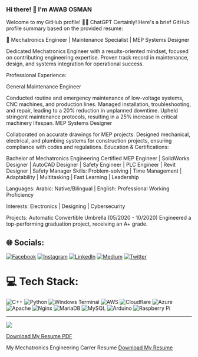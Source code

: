 ### Hi there! 👋 I'm AWAB OSMAN

Welcome to my GitHub profile! 👨‍💻 
ChatGPT
Certainly! Here's a brief GitHub profile summary based on the provided resume:

🔧 Mechatronics Engineer | Maintenance Specialist | MEP Systems Designer

Dedicated Mechatronics Engineer with a results-oriented mindset, focused on contributing engineering expertise. Proven track record in maintenance, design, and systems integration for operational success.

Professional Experience:

General Maintenance Engineer

Conducted routine and emergency maintenance of low-voltage systems, CNC machines, and production lines.
Managed installation, troubleshooting, and repair, leading to a 20% reduction in unplanned downtime.
Upheld stringent maintenance protocols, resulting in a 25% increase in critical machinery lifespan.
MEP Systems Designer

Collaborated on accurate drawings for MEP projects.
Designed mechanical, electrical, and plumbing systems for construction projects, ensuring compliance with codes and regulations.
Education & Certifications:

Bachelor of Mechatronics Engineering
Certified MEP Engineer | SolidWorks Designer | AutoCAD Designer | Safety Engineer | PLC Engineer | Revit Designer | Safety Manager
Skills:
Problem-solving | Time Management | Adaptability | Multitasking | Fast Learning | Leadership

Languages:
Arabic: Native/Bilingual | English: Professional Working Proficiency

Interests:
Electronics | Designing | Cybersecurity

Projects:
Automatic Convertible Umbrella (05/2020 - 10/2020)
Engineered a top-performing graduation project, receiving an A+ grade.
## 🌐 Socials:
[![Facebook](https://img.shields.io/badge/Facebook-%231877F2.svg?logo=Facebook&logoColor=white)](https://facebook.com/awabmohamedelhassan) [![Instagram](https://img.shields.io/badge/Instagram-%23E4405F.svg?logo=Instagram&logoColor=white)](https://instagram.com/awab165) [![LinkedIn](https://img.shields.io/badge/LinkedIn-%230077B5.svg?logo=linkedin&logoColor=white)](https://www.linkedin.com/in/awab-osman-94b503206/) [![Medium](https://img.shields.io/badge/Medium-12100E?logo=medium&logoColor=white)](https://medium.com/@@awabmohamedelhassan) [![Twitter](https://img.shields.io/badge/Twitter-%231DA1F2.svg?logo=Twitter&logoColor=white)](https://twitter.com/@awab128) 

# 💻 Tech Stack:
![C++](https://img.shields.io/badge/c++-%2300599C.svg?style=for-the-badge&logo=c%2B%2B&logoColor=white) ![Python](https://img.shields.io/badge/python-3670A0?style=for-the-badge&logo=python&logoColor=ffdd54) ![Windows Terminal](https://img.shields.io/badge/Windows%20Terminal-%234D4D4D.svg?style=for-the-badge&logo=windows-terminal&logoColor=white) ![AWS](https://img.shields.io/badge/AWS-%23FF9900.svg?style=for-the-badge&logo=amazon-aws&logoColor=white) ![Cloudflare](https://img.shields.io/badge/Cloudflare-F38020?style=for-the-badge&logo=Cloudflare&logoColor=white) ![Azure](https://img.shields.io/badge/azure-%230072C6.svg?style=for-the-badge&logo=microsoftazure&logoColor=white) ![Apache](https://img.shields.io/badge/apache-%23D42029.svg?style=for-the-badge&logo=apache&logoColor=white) ![Nginx](https://img.shields.io/badge/nginx-%23009639.svg?style=for-the-badge&logo=nginx&logoColor=white) ![MariaDB](https://img.shields.io/badge/MariaDB-003545?style=for-the-badge&logo=mariadb&logoColor=white) ![MySQL](https://img.shields.io/badge/mysql-%2300000f.svg?style=for-the-badge&logo=mysql&logoColor=white) ![Arduino](https://img.shields.io/badge/-Arduino-00979D?style=for-the-badge&logo=Arduino&logoColor=white) ![Raspberry Pi](https://img.shields.io/badge/-RaspberryPi-C51A4A?style=for-the-badge&logo=Raspberry-Pi)
<!-- # 📊 GitHub Stats:
![](https://github-readme-stats.vercel.app/api?username=awab128&theme=dark&hide_border=false&include_all_commits=true&count_private=false)<br/>
[](https://github-readme-streak-stats.herokuapp.com/?user=awab128&theme=dark&hide_border=false)<br/> 
![](https://github-readme-stats.vercel.app/api/top-langs/?username=awab128&theme=dark&hide_border=false&include_all_commits=true&count_private=false&layout=compact) -->

---
[![](https://visitcount.itsvg.in/api?id=awab128&icon=0&color=0)](https://visitcount.itsvg.in)

<!-- Proudly created with GPRM ( https://gprm.itsvg.in ) -->
[Download My Resume PDF](https://github.com/awab128/awab128/blob/main/README.pdf)

My Mechatronics Engineering Carrer Resume [Download My Resume](https://github.com/awab128/awab128/blob/main/engineering%20CV%20.pdf)
